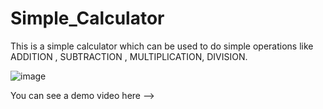# Simple_Calculator
This is a simple calculator which can be used to do simple operations like ADDITION , SUBTRACTION , MULTIPLICATION, DIVISION.

![image](https://github.com/ajinkyapatil008/Simple_Calculator/assets/131551337/a7a3bdde-8dc4-42b7-80a0-78dce56ccb82)

You can see a demo video here --> 


